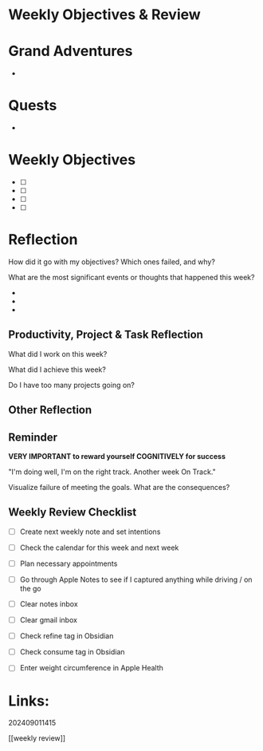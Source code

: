 # Weekly Objectives & Review

# Grand Adventures

* 

# Quests

- 

# Weekly Objectives

- [ ] 
- [ ] 
- [ ] 
- [ ] 

# Reflection

How did it go with my objectives? Which ones failed, and why?



What are the most significant events or thoughts that happened this week?

* 
* 
* 


## Productivity, Project & Task Reflection

What did I work on this week?



What did I achieve this week?



Do I have too many projects going on?



## Other Reflection



## Reminder

**VERY IMPORTANT to reward yourself COGNITIVELY for success**

"I'm doing well, I'm on the right track. Another week On Track."

Visualize failure of meeting the goals. What are the consequences?

## Weekly Review Checklist

- [ ] Create next weekly note and set intentions
- [ ] Check the calendar for this week and next week
- [ ] Plan necessary appointments

- [ ] Go through Apple Notes to see if I captured anything while driving / on the go
- [ ] Clear notes inbox
- [ ] Clear gmail inbox

- [ ] Check refine tag in Obsidian
- [ ] Check consume tag in Obsidian

- [ ] Enter weight circumference in Apple Health

# Links:

202409011415

[[weekly review]]